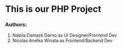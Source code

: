 # This is our PHP Project

### Authors:
1. Nabila Daniasti Darno as UI Designer/Frontend Dev
2. Nicolas Anelka Winata as Frontend/Backend Dev
